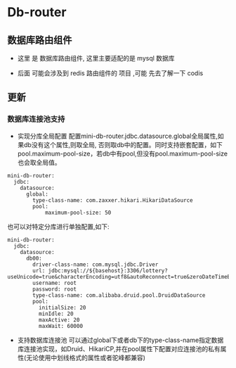 # Db-router
数据库路由组件
---

- 这里 是 数据库路由组件, 这里主要适配的是 mysql  数据库

- 后面 可能会涉及到 redis 路由组件的 项目 ,可能 先去了解一下 codis


## 更新
### 数据库连接池支持
- 实现分库全局配置
  配置mini-db-router.jdbc.datasource.global全局属性,如果db没有这个属性,则取全局,
  否则取db中的配置。同时支持嵌套配置，如下pool.maximum-pool-size，若db中有pool,但没有pool.maximum-pool-size也会取全局值。
```
mini-db-router:
  jdbc:
    datasource:
      global:
        type-class-name: com.zaxxer.hikari.HikariDataSource
        pool:
            maximum-pool-size: 50
```
也可以对特定分库进行单独配置,如下:
```
mini-db-router:
  jdbc:
    datasource:
      db00:
        driver-class-name: com.mysql.jdbc.Driver
        url: jdbc:mysql://${basehost}:3306/lottery?useUnicode=true&characterEncoding=utf8&autoReconnect=true&zeroDateTimeBehavior=convertToNull&serverTimezone=UTC&useSSL=true
        username: root
        password: root
        type-class-name: com.alibaba.druid.pool.DruidDataSource
        pool:
          initialSize: 20
          minIdle: 20
          maxActive: 20
          maxWait: 60000
```
- 支持数据库连接池
  可以通过global下或者db下的type-class-name指定数据库连接池实现，如Druid、HikariCP,并在pool属性下配置对应连接池的私有属性(无论使用中划线格式的属性或者驼峰都兼容)

